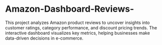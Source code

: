 # Amazon-Dashboard-Reviews-
This project analyzes Amazon product reviews to uncover insights into customer ratings, category performance, and discount pricing trends. The interactive dashboard visualizes key metrics, helping businesses make data-driven decisions in e-commerce.
